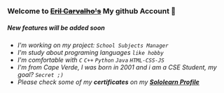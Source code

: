 ### Welcome to [<s>Eril Carvalho's</s>](https://linktr.ee/erilshackle) My github Account 👋

##### _New features will be added soon_

- _I'm working on my project: `School Subjects Manager`_
- _I'm study about programing languages `like hobby`_
- _I'm comfortable with `C` `C++` `Python` `Java` `HTML-CSS-JS`_
- _I'm from Cape Verde, I was born in 2001 and i am a CSE Student, my goal? `Secret ;)`_
- _Please check some of my __certificates__ on my  [**Sololearn Profile**](https://www.sololearn.com/profile/10414692)_
<!-- - _💬 Ask me about**: `C++, Java, Django, `_ -->

<!--
**erilshackle/erilshackle** is a ✨ _special_ ✨ repository because its `README.md` (this file) appears on your GitHub profile.

Here are some ideas to get you started:

- 🔭 I’m currently working on ...
- 🌱 I’m currently learning ...
- 👯 I’m looking to collaborate on ...
- 🤔 I’m looking for help with ...
- 💬 Ask me about ...
- 📫 How to reach me: ...
- 😄 Pronouns: ...
- ⚡ Fun fact: ...
-->
